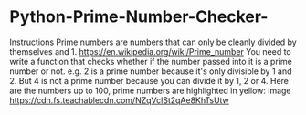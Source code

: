 # Python-Prime-Number-Checker-
Instructions
Prime numbers are numbers that can only be cleanly divided by themselves and 1.
https://en.wikipedia.org/wiki/Prime_number
You need to write a function that checks whether if the number passed into it is a prime number or not.
e.g. 2 is a prime number because it's only divisible by 1 and 2.
But 4 is not a prime number because you can divide it by 1, 2 or 4.
Here are the numbers up to 100, prime numbers are highlighted in yellow:
image https://cdn.fs.teachablecdn.com/NZqVclSt2qAe8KhTsUtw
